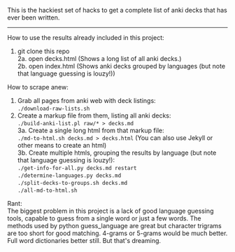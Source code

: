 This is the hackiest set of hacks to get a complete list of anki
decks that has ever been written.

---

How to use the results already included in this project:  
1. git clone this repo  
2a. open decks.html  (Shows a long list of all anki decks.)  
2b. open index.html  (Shows anki decks grouped by languages (but note that language guessing is louzy!))  

How to scrape anew:  
1. Grab all pages from anki web with deck listings:  
`./download-raw-lists.sh`  
2. Create a markup file from them, listing all anki decks:  
`./build-anki-list.pl raw/* > decks.md`  
3a. Create a single long html from that markup file:  
`./md-to-html.sh decks.md > decks.html` (You can also use Jekyll or other means to create an html)  
3b. Create multiple htmls, grouping the results by language (but note that language guessing is louzy!):  
`./get-info-for-all.py decks.md restart`  
`./determine-languages.py decks.md`  
`./split-decks-to-groups.sh decks.md`  
`./all-md-to-html.sh`  

Rant:  
The biggest problem in this project is a lack of good language guessing tools, capable to guess from a single word or just a few words. The methods used by python guess_language are great but character trigrams are too short for good matching. 4-grams or 5-grams would be much better. Full word dictionaries better still. But that's dreaming.
